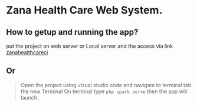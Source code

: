 # Zana Health Care Web System.

## How to getup and running the app?

 put the project on web server or Local server and the access via link  
  [zanahealthcareci](http://zanahealthcareci/public/)

  ## Or

  > Open the project using visual studio code and navigate to terminal tab the new Terminal
  > On terminal type `php spark serve` then the app will launch.